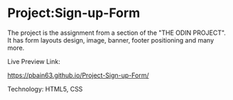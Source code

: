 # Project:Sign-up-Form

The project is the assignment from a section of the "THE ODIN PROJECT". It has form layouts design, image, banner, footer positioning and many more. 


Live Preview Link:

https://pbain63.github.io/Project-Sign-up-Form/

Technology: HTML5, CSS
